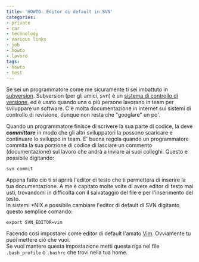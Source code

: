 ```yaml
---
title: 'HOWTO: Editor di default in SVN'
categories:
- private
- car
- technology
- various links
- job
- howto
- lavoro
tags:
- howto
- test
---
```

Se sei un programmatore come me sicuramente ti sei imbattuto in
[subversion](http://subversion.tigris.org/). Subversion (per gli amici, svn) è
un [sistema di controllo di
versione](http://it.wikipedia.org/wiki/Controllo_versione), ed è usato quando
una o più persone lavorano in team per sviluppare un software. C'è molta
documentazione in internet sui sistemi di controllo di revisione, dunque non
resta che "googlare" un po'.

Quando un programmatore finisce di scrivere la sua parte di codice, la deve
_**committare**_ in modo che gli altri sviluppatori la possono scaricare e
continuare lo sviluppo in team. E' buona regola quando un programmatore
commita la sua porzione di codice di lasciare un commento (documentazione) sul
lavoro che andrà a inviare ai suoi colleghi. Questo e possibile digitando:

```
svn commit
```

Appena fatto ciò ti si aprirà l'editor di testo che ti permettera di inserire
la tua documentazione. A me è capitato molte volte di avere editor di testo
mai usti, trovandomi in difficolta con il salvataggio del file e per
l'inserimento del testo.  
In sistemi *NIX e possibile cambiare l'editor di default di SVN digitanto
questo semplice comando:

```
export SVN_EDITOR=vim
```

Facendo così impostarei come editor di default l'amato
[Vim](http://www.vim.org/). Ovviamente tu puoi mettere ciò che vuoi.  
Se vuoi mantere questa impostazione metti questa riga nel file `.bash_profile`
o `.bashrc` che trovi nella tua home.

